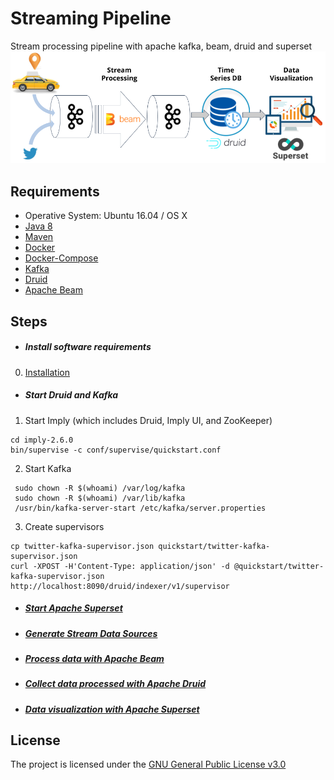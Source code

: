 Streaming Pipeline
=================

Stream processing pipeline with apache kafka, beam, druid and superset
![Architecture](/img/pipeline.png)

Requirements
------------
- Operative System: Ubuntu 16.04 / OS X
- [Java 8](INSTALL.md)
- [Maven](INSTALL.md)
- [Docker](INSTALL.md)
- [Docker-Compose](INSTALL.md)
- [Kafka](INSTALL.md)
- [Druid](INSTALL.md)
- [Apache Beam](INSTALL.md)

Steps
------------
- ##### Install software requirements
0. [Installation](INSTALL.md)

- ##### Start Druid and Kafka 
1. Start Imply (which includes Druid, Imply UI, and ZooKeeper)
```
cd imply-2.6.0
bin/supervise -c conf/supervise/quickstart.conf
```
2. Start Kafka
```
 sudo chown -R $(whoami) /var/log/kafka
 sudo chown -R $(whoami) /var/lib/kafka
 /usr/bin/kafka-server-start /etc/kafka/server.properties
```
3. Create supervisors 
```
cp twitter-kafka-supervisor.json quickstart/twitter-kafka-supervisor.json
curl -XPOST -H'Content-Type: application/json' -d @quickstart/twitter-kafka-supervisor.json http://localhost:8090/druid/indexer/v1/supervisor
```
- ##### [Start Apache Superset](superset) 
- ##### [Generate Stream Data Sources](sources)
- ##### [Process data with Apache Beam](beam) 
- ##### [Collect data processed with Apache Druid](druid)
- ##### [Data visualization with Apache Superset](superset) 
 
License
------------
The project is licensed under the [GNU General Public License v3.0](LICENSE)
